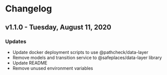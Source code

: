 # Changelog

## v1.1.0 - Tuesday, August 11, 2020

### Updates

- Update docker deployment scripts to use @pathcheck/data-layer
- Remove models and transition service to @safeplaces/data-layer library
- Update README
- Remove unused environment variables
